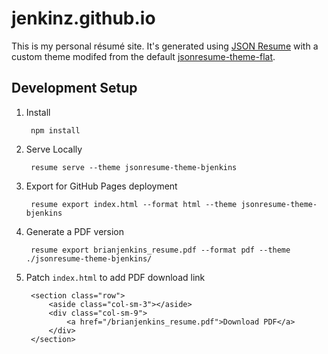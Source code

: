 # jenkinz.github.io

This is my personal résumé site. It's generated using
[JSON Resume](https://jsonresume.org/) with a custom theme modifed from the
default [jsonresume-theme-flat](https://github.com/erming/jsonresume-theme-flat).

## Development Setup

1. Install

        npm install

2. Serve Locally

        resume serve --theme jsonresume-theme-bjenkins

3. Export for GitHub Pages deployment

        resume export index.html --format html --theme jsonresume-theme-bjenkins

4. Generate a PDF version

        resume export brianjenkins_resume.pdf --format pdf --theme ./jsonresume-theme-bjenkins/

4. Patch `index.html` to add PDF download link

        <section class="row">
            <aside class="col-sm-3"></aside>
            <div class="col-sm-9">
                <a href="/brianjenkins_resume.pdf">Download PDF</a>
            </div>
		</section>
